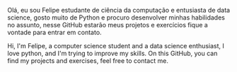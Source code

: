  Olá, eu sou Felipe estudante de ciência da computação e entusiasta de data science, 
gosto muito de Python e procuro desenvolver minhas habilidades no assunto, nesse GitHub
estarão meus projetos e exercícios fique a vontade para entrar em contato.

 Hi, I'm Felipe, a computer science student and a data science enthusiast, I love python,
and I'm trying to improve my skills. On this GitHub, you can find my projects and exercises, 
feel free to contact me.
